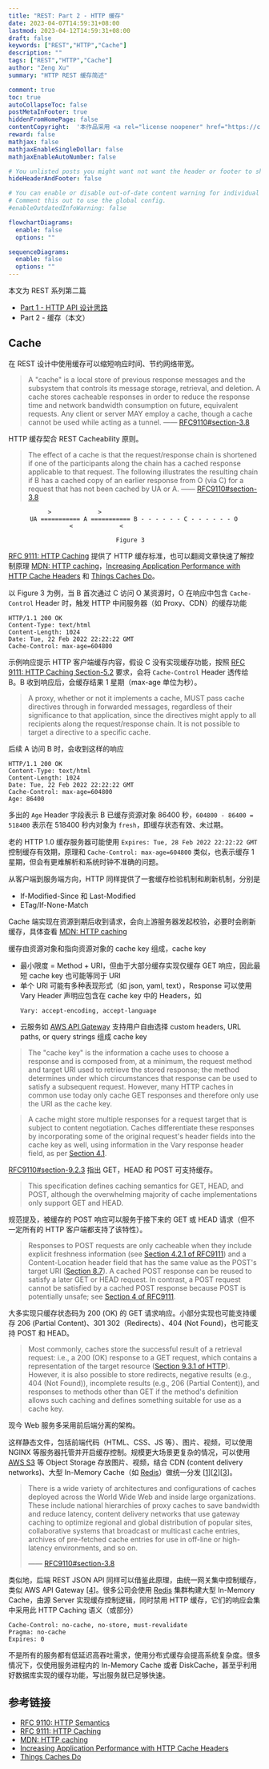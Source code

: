 ```yaml
---
title: "REST: Part 2 - HTTP 缓存"
date: 2023-04-07T14:59:31+08:00
lastmod: 2023-04-12T14:59:31+08:00
draft: false
keywords: ["REST","HTTP","Cache"]
description: ""
tags: ["REST","HTTP","Cache"]
author: "Zeng Xu"
summary: "HTTP REST 缓存简述"

comment: true
toc: true
autoCollapseToc: false
postMetaInFooter: true
hiddenFromHomePage: false
contentCopyright:  '本作品采用 <a rel="license noopener" href="https://creativecommons.org/licenses/by-nc-nd/4.0/" target="_blank">知识共享署名-非商业性使用-禁止演绎 4.0 国际许可协议</a> 进行许可，转载时请注明原文链接。'    
reward: false
mathjax: false
mathjaxEnableSingleDollar: false
mathjaxEnableAutoNumber: false

# You unlisted posts you might want not want the header or footer to show
hideHeaderAndFooter: false

# You can enable or disable out-of-date content warning for individual post.
# Comment this out to use the global config.
#enableOutdatedInfoWarning: false

flowchartDiagrams:
  enable: false
  options: ""

sequenceDiagrams: 
  enable: false
  options: ""
---
```


本文为 REST 系列第二篇
- [Part 1 - HTTP API 设计思路](../2023-rest-part1-api)
- Part 2 - 缓存（本文）

## Cache
在 REST 设计中使用缓存可以缩短响应时间、节约网络带宽。

> A "cache" is a local store of previous response messages and the
   subsystem that controls its message storage, retrieval, and deletion.
   A cache stores cacheable responses in order to reduce the response
   time and network bandwidth consumption on future, equivalent
   requests.  Any client or server MAY employ a cache, though a cache
   cannot be used while acting as a tunnel.
> —— [RFC9110#section-3.8](https://www.rfc-editor.org/rfc/rfc9110#section-3.8)

HTTP 缓存契合 REST Cacheability 原则。

> The effect of a cache is that the request/response chain is shortened
   if one of the participants along the chain has a cached response
   applicable to that request.  The following illustrates the resulting
   chain if B has a cached copy of an earlier response from O (via C)
   for a request that has not been cached by UA or A.
> —— [RFC9110#section-3.8](https://www.rfc-editor.org/rfc/rfc9110#section-3.8)

               >             >
          UA =========== A =========== B - - - - - - C - - - - - - O
                     <             <

                                  Figure 3

[RFC 9111: HTTP Caching] 提供了 HTTP 缓存标准，也可以翻阅文章快速了解控制原理 [MDN: HTTP caching]，[Increasing Application Performance with HTTP Cache Headers] 和 [Things Caches Do]。

以 Figure 3 为例，当 B 首次通过 C 访问 O 某资源时，O 在响应中包含 `Cache-Control` Header 时，触发 HTTP 中间服务器（如 Proxy、CDN）的缓存功能

```shell
HTTP/1.1 200 OK
Content-Type: text/html
Content-Length: 1024
Date: Tue, 22 Feb 2022 22:22:22 GMT
Cache-Control: max-age=604800
```
示例响应提示 HTTP 客户端缓存内容，假设 C 没有实现缓存功能，按照 [RFC 9111: HTTP Caching Section-5.2](https://www.rfc-editor.org/rfc/rfc9111#section-5.2#section-5.2) 要求，会将 `Cache-Control` Header 透传给 B。B 收到响应后，会缓存结果 1 星期（max-age 单位为秒）。

> A proxy, whether or not it implements a cache, 
> MUST pass cache directives through in forwarded messages, 
> regardless of their significance to that application, 
> since the directives might apply to all recipients along the request/response chain. 
> It is not possible to target a directive to a specific cache.

后续 A 访问 B 时，会收到这样的响应

```shell
HTTP/1.1 200 OK
Content-Type: text/html
Content-Length: 1024
Date: Tue, 22 Feb 2022 22:22:22 GMT
Cache-Control: max-age=604800
Age: 86400
```
多出的 `Age` Header 字段表示 B 已缓存资源对象 86400 秒，`604800 - 86400 = 518400` 表示在 518400 秒内对象为 `fresh`，即缓存状态有效、未过期。

老的 HTTP 1.0 缓存服务器可能使用 `Expires: Tue, 28 Feb 2022 22:22:22 GMT` 控制缓存有效期，原理和 `Cache-Control: max-age=604800` 类似，也表示缓存 1 星期，但会有更难解析和系统时钟不准确的问题。

从客户端到服务端方向，HTTP 同样提供了一套缓存检验机制和刷新机制，分别是 
- If-Modified-Since 和 Last-Modified
- ETag/If-None-Match

Cache 端实现在资源到期后收到请求，会向上游服务器发起校验，必要时会刷新缓存，具体查看 [MDN: HTTP caching]

缓存由资源对象和指向资源对象的 cache key 组成，cache key
- 最小限度 = Method + URI，但由于大部分缓存实现仅缓存 GET 响应，因此最短 cache key 也可能等同于 URI
- 单个 URI 可能有多种表现形式（如 json, yaml, text），Response 可以使用 Vary Header 声明应包含在 cache key 中的 Headers，如
  ```
  Vary: accept-encoding, accept-language
  ```
- 云服务如 [AWS API Gateway](https://docs.aws.amazon.com/apigateway/latest/developerguide/api-gateway-caching.html) 支持用户自由选择 custom headers, URL paths, or query strings 组成 cache key

> The "cache key" is the information a cache uses to choose a response
   and is composed from, at a minimum, the request method and target URI
   used to retrieve the stored response; the method determines under
   which circumstances that response can be used to satisfy a subsequent
   request.  However, many HTTP caches in common use today only cache
   GET responses and therefore only use the URI as the cache key.

> A cache might store multiple responses for a request target that is
   subject to content negotiation.  Caches differentiate these responses
   by incorporating some of the original request's header fields into
   the cache key as well, using information in the Vary response header
   field, as per [Section 4.1](https://www.rfc-editor.org/rfc/rfc9111#section-4.1).

[RFC9110#section-9.2.3](https://www.rfc-editor.org/rfc/rfc9110#section-9.2.3) 指出 GET，HEAD 和 POST 可支持缓存。

> This specification defines caching semantics for GET, HEAD, and POST, although the overwhelming majority of cache implementations only support GET and HEAD.

规范提及，被缓存的 POST 响应可以服务于接下来的 GET 或 HEAD 请求（但不一定所有的 HTTP 客户端都支持了该特性）。

> Responses to POST requests are only cacheable when they include explicit freshness information (see [Section 4.2.1 of RFC9111](https://www.rfc-editor.org/rfc/rfc9111#section-4.2.1)) 
   and a Content-Location header field that has the same value as the POST's target URI ([Section 8.7](https://www.rfc-editor.org/rfc/rfc9110#section-8.7)). 
   A cached POST response can be reused to satisfy a later GET or HEAD request. 
   In contrast, a POST request cannot be satisfied by a cached POST response because POST is potentially unsafe; 
   see [Section 4 of RFC9111](https://www.rfc-editor.org/rfc/rfc9111#section-4).

大多实现只缓存状态码为 200 (OK) 的 GET 请求响应。小部分实现也可能支持缓存 206 (Partial Content)、301 302（Redirects）、404 (Not Found)，也可能支持 POST 和 HEAD。
  
> Most commonly, caches store the successful result of a retrieval
   request: i.e., a 200 (OK) response to a GET request, which contains a
   representation of the target resource ([Section 9.3.1 of HTTP](https://www.rfc-editor.org/rfc/rfc9110#section-9.3.1)).
   However, it is also possible to store redirects, negative results
   (e.g., 404 (Not Found)), incomplete results (e.g., 206 (Partial
   Content)), and responses to methods other than GET if the method's
   definition allows such caching and defines something suitable for use
   as a cache key.

现今 Web 服务多采用前后端分离的架构。

这样静态文件，包括前端代码（HTML、CSS、JS 等）、图片、视频，可以使用 NGINX 等服务器托管并开启缓存控制。规模更大场景更复杂的情况，可以使用 [AWS S3](https://aws.amazon.com/s3/) 等 Object Storage 存放图片、视频，结合 CDN (content delivery networks)、大型 In-Memory Cache（如 [Redis]）做统一分发 [[1]][[2]][[3]]。

> There is a wide variety of architectures and configurations of caches
   deployed across the World Wide Web and inside large organizations.
   These include national hierarchies of proxy caches to save bandwidth
   and reduce latency, content delivery networks that use gateway
   caching to optimize regional and global distribution of popular
   sites, collaborative systems that broadcast or multicast cache
   entries, archives of pre-fetched cache entries for use in off-line or
   high-latency environments, and so on.
>
> —— [RFC9110#section-3.8](https://www.rfc-editor.org/rfc/rfc9110#section-3.8)

类似地，后端 REST JSON API 同样可以借鉴此原理，由统一网关集中控制缓存，类似 AWS API Gateway [[4]]。很多公司会使用 [Redis] 集群构建大型 In-Memory Cache，由源 Server 实现缓存控制逻辑，同时禁用 HTTP 缓存，它们的响应会集中采用此 HTTP Caching 语义（或部分）

    Cache-Control: no-cache, no-store, must-revalidate
    Pragma: no-cache
    Expires: 0

不是所有的服务都有低延迟高吞吐需求，使用分布式缓存会提高系统复杂度。很多情况下，仅使用服务进程内的 In-Memory Cache 或者 DiskCache，甚至乎利用好数据库实现的缓存功能，写出服务就已足够快速。


[1]: https://cloud.google.com/storage/docs/caching
[2]: https://learn.microsoft.com/en-us/azure/architecture/best-practices/caching
[3]: https://docs.aws.amazon.com/whitepapers/latest/s3-optimizing-performance-best-practices/using-caching-for-frequently-accessed-content.html
[4]: https://docs.aws.amazon.com/apigateway/latest/developerguide/api-gateway-caching.html
[RFC 9111: HTTP Caching]: https://www.rfc-editor.org/rfc/rfc9111
[MDN: HTTP caching]: https://developer.mozilla.org/en-US/docs/Web/HTTP/Caching
[Increasing Application Performance with HTTP Cache Headers]: https://devcenter.heroku.com/articles/increasing-application-performance-with-http-cache-headers
[Things Caches Do]: https://tomayko.com/blog/2008/things-caches-do
[Redis]: https://redis.io/

## 参考链接
- [RFC 9110: HTTP Semantics](https://www.rfc-editor.org/rfc/rfc9110)
- [RFC 9111: HTTP Caching](https://www.rfc-editor.org/rfc/rfc9111)
- [MDN: HTTP caching](https://developer.mozilla.org/en-US/docs/Web/HTTP/Caching)
- [Increasing Application Performance with HTTP Cache Headers](https://devcenter.heroku.com/articles/increasing-application-performance-with-http-cache-headers)
- [Things Caches Do](https://tomayko.com/blog/2008/things-caches-do)
